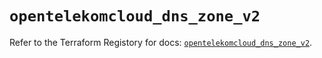 # `opentelekomcloud_dns_zone_v2`

Refer to the Terraform Registory for docs: [`opentelekomcloud_dns_zone_v2`](https://www.terraform.io/docs/providers/opentelekomcloud/r/dns_zone_v2).
